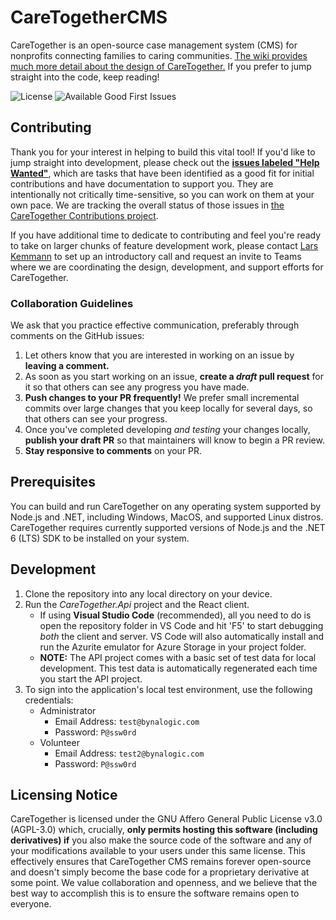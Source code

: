 # CareTogetherCMS
CareTogether is an open-source case management system (CMS) for nonprofits connecting families to caring communities. [The wiki provides much more detail about the design of CareTogether.](https://github.com/CareTogether/CareTogetherCMS/wiki) If you prefer to jump straight into the code, keep reading!

![License](https://badgen.net/github/license/CareTogether/CareTogetherCMS)
![Available Good First Issues](https://badgen.net/github/label-issues/CareTogether/CareTogetherCMS/good%20first%20issue/open)

## Contributing
Thank you for your interest in helping to build this vital tool! If you'd like to jump straight into development, please check out the **[issues labeled "Help Wanted"](https://github.com/CareTogether/CareTogetherCMS/issues?q=is%3Aopen+is%3Aissue+label%3A%22help+wanted%22+-label%3Ablocked+-label%3A%22needs+spec%22)**, which are tasks that have been identified as a good fit for initial contributions and have documentation to support you. They are intentionally not critically time-sensitive, so you can work on them at your own pace. We are tracking the overall status of those issues in [the CareTogether Contributions project](https://github.com/orgs/CareTogether/projects/2/views/1).

If you have additional time to dedicate to contributing and feel you're ready to take on larger chunks of feature development work, please contact [Lars Kemmann](https://github.com/LarsKemmann) to set up an introductory call and request an invite to Teams where we are coordinating the design, development, and support efforts for CareTogether.

### Collaboration Guidelines
We ask that you practice effective communication, preferably through comments on the GitHub issues:

1. Let others know that you are interested in working on an issue by **leaving a comment.**
2. As soon as you start working on an issue, **create a *draft* pull request** for it so that others can see any progress you have made.
3. **Push changes to your PR frequently!** We prefer small incremental commits over large changes that you keep locally for several days, so that others can see your progress.
4. Once you've completed developing *and testing* your changes locally, **publish your draft PR** so that maintainers will know to begin a PR review.
5. **Stay responsive to comments** on your PR.

## Prerequisites
You can build and run CareTogether on any operating system supported by Node.js and .NET, including Windows, MacOS, and supported Linux distros. CareTogether requires currently supported versions of Node.js and the .NET 6 (LTS) SDK to be installed on your system.

## Development
1. Clone the repository into any local directory on your device.
2. Run the _CareTogether.Api_ project and the React client.
   * If using **Visual Studio Code** (recommended), all you need to do is open the repository folder in VS Code and hit 'F5' to start debugging _both_ the client and server. VS Code will also automatically install and run the Azurite emulator for Azure Storage in your project folder.
   * **NOTE:** The API project comes with a basic set of test data for local development. This test data is automatically regenerated each time you start the API project.
3. To sign into the application's local test environment, use the following credentials:
   - Administrator
      - Email Address: `test@bynalogic.com`
      - Password: `P@ssw0rd`
   - Volunteer
      - Email Address: `test2@bynalogic.com`
      - Password: `P@ssw0rd`

## Licensing Notice
CareTogether is licensed under the GNU Affero General Public License v3.0 (AGPL-3.0) which, crucially, **only permits hosting this software (including derivatives) if** you also make the source code of the software and any of your modifications available to your users under this same license. This effectively ensures that CareTogether CMS remains forever open-source and doesn't simply become the base code for a proprietary derivative at some point. We value collaboration and openness, and we believe that the best way to accomplish this is to ensure the software remains open to everyone.
